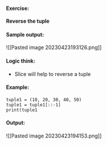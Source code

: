 #### Exercise:
**Reverse the tuple**

#### Sample output:

![[Pasted image 20230423193126.png]]


#### Logic think:
* Slice will help to reverse a tuple

#### Example:

```
tuple1 = (10, 20, 30, 40, 50)
tuple1 = tuple1[::-1]
print(tuple1
```

#### Output:

![[Pasted image 20230423194153.png]]
